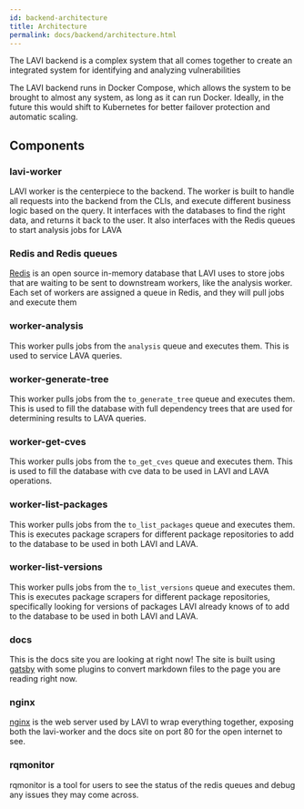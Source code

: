 ```yaml
---
id: backend-architecture
title: Architecture
permalink: docs/backend/architecture.html
---
```


The LAVI backend is a complex system that all comes together to create an integrated system for identifying and analyzing vulnerabilities

The LAVI backend runs in Docker Compose, which allows the system to be brought to almost any system, as long as it can run Docker. Ideally, in the future this would shift to Kubernetes for better failover protection and automatic scaling.

## Components

### lavi-worker

LAVI worker is the centerpiece to the backend. The worker is built to handle all requests into the backend from the CLIs, and execute different business logic based on the query. It interfaces with the databases to find the right data, and returns it back to the user.
It also interfaces with the Redis queues to start analysis jobs for LAVA

### Redis and Redis queues

[Redis](https://redis.io/) is an open source in-memory database that LAVI uses to store jobs that are waiting to be sent to downstream workers, like the analysis worker. Each set of workers are assigned a queue in Redis, and they will pull jobs and execute them

### worker-analysis

This worker pulls jobs from the `analysis` queue and executes them. This is used to service LAVA queries. 

### worker-generate-tree

This worker pulls jobs from the `to_generate_tree` queue and executes them. This is used to fill the database with full dependency trees that are used for determining results to LAVA queries.

### worker-get-cves

This worker pulls jobs from the `to_get_cves` queue and executes them. This is used to fill the database with cve data to be used in LAVI and LAVA operations.

### worker-list-packages

This worker pulls jobs from the `to_list_packages` queue and executes them. This is executes package scrapers for different package repositories to add to the database to be used in both LAVI and LAVA.

### worker-list-versions

This worker pulls jobs from the `to_list_versions` queue and executes them. This is executes package scrapers for different package repositories, specifically looking for versions of packages LAVI already knows of to add to the database to be used in both LAVI and LAVA.

### docs

This is the docs site you are looking at right now! The site is built using [gatsby](https://www.gatsbyjs.com/) with some plugins to convert markdown files to the page you are reading right now.

### nginx

[nginx](https://www.nginx.com/) is the web server used by LAVI to wrap everything together, exposing both the lavi-worker and the docs site on port 80 for the open internet to see.

### rqmonitor

rqmonitor is a tool for users to see the status of the redis queues and debug any issues they may come across.